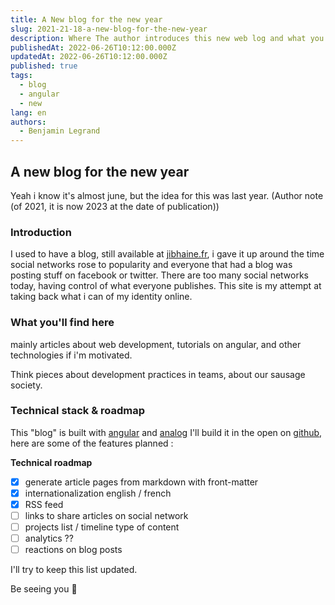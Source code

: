 ```yaml
---
title: A New blog for the new year
slug: 2021-21-18-a-new-blog-for-the-new-year
description: Where The author introduces this new web log and what you might find here
publishedAt: 2022-06-26T10:12:00.000Z
updatedAt: 2022-06-26T10:12:00.000Z
published: true
tags:
  - blog
  - angular
  - new
lang: en
authors:
  - Benjamin Legrand
---
```


## A new blog for the new year

Yeah i know it's almost june, but the idea for this was last year. (Author note (of 2021, it is now 2023 at the date of publication))

### Introduction

I used to have a blog, still available at [jibhaine.fr](https://jibhaine.fr), i gave it up around the time social networks rose to popularity and everyone that had a blog was posting stuff on facebook or twitter.
There are too many social networks today, having control of what everyone publishes.
This site is my attempt at taking back what i can of my identity online.

### What you'll find here

mainly articles about web development, tutorials on angular, and other technologies if i'm motivated.

Think pieces about development practices in teams, about our sausage society.

### Technical stack & roadmap

This "blog" is built with [angular](https://angular.io) and [analog](https://analogjs.org)
I'll build it in the open on [github](https://github.com/benjilegnard/resum), here are some of the features planned :

**Technical roadmap**

- [x] generate article pages from markdown with front-matter
- [x] internationalization english / french
- [x] RSS feed
- [ ] links to share articles on social network
- [ ] projects list / timeline type of content
- [ ] analytics ??
- [ ] reactions on blog posts

I'll try to keep this list updated.

Be seeing you :wave:
